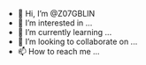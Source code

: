 - 👋 Hi, I’m @Z07GBLIN
- 👀 I’m interested in ...
- 🌱 I’m currently learning ...
- 💞️ I’m looking to collaborate on ...
- 📫 How to reach me ...

<!---
Z07GBLIN/Z07GBLIN is a ✨ special ✨ repository because its `README.md` (this file) appears on your GitHub profile.
You can click the Preview link to take a look at your changes.
--->
